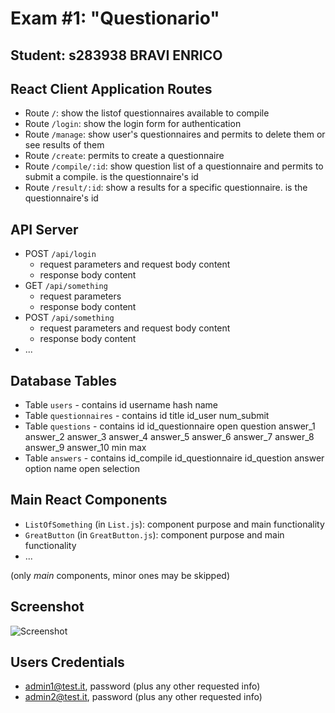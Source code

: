 # Exam #1: "Questionario"
## Student: s283938 BRAVI ENRICO 

## React Client Application Routes

- Route `/`: show the listof questionnaires available to compile
- Route `/login`: show the login form for authentication
- Route `/manage`: show user's questionnaires and permits to delete them or see results of them
- Route `/create`: permits to create a questionnaire
- Route `/compile/:id`: show question list of a questionnaire and permits to submit a compile. <id> is the questionnaire's id 
- Route `/result/:id`: show a results for a specific questionnaire. <id> is the questionnaire's id

## API Server

- POST `/api/login`
  - request parameters and request body content
  - response body content
- GET `/api/something`
  - request parameters
  - response body content
- POST `/api/something`
  - request parameters and request body content
  - response body content
- ...

## Database Tables

- Table `users` - contains id username hash name
- Table `questionnaires` - contains id title id_user num_submit
- Table `questions` - contains id id_questionnaire open question answer_1 answer_2 answer_3 answer_4 answer_5 answer_6 answer_7 answer_8 answer_9 answer_10 min max
- Table `answers` - contains id_compile id_questionnaire id_question answer option name open selection

## Main React Components

- `ListOfSomething` (in `List.js`): component purpose and main functionality
- `GreatButton` (in `GreatButton.js`): component purpose and main functionality
- ...

(only _main_ components, minor ones may be skipped)

## Screenshot

![Screenshot](./img/screenshot.jpg)

## Users Credentials

- admin1@test.it, password (plus any other requested info)
- admin2@test.it, password (plus any other requested info)

